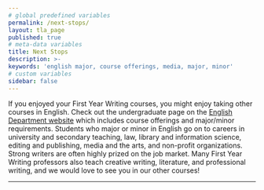 ```yaml
---
# global predefined variables
permalink: /next-stops/
layout: tla_page
published: true
# meta-data variables
title: Next Stops
description: >-
keywords: 'english major, course offerings, media, major, minor'
# custom variables
sidebar: false
---
```

If you enjoyed your First Year Writing courses, you might enjoy taking other courses in English. Check out the undergraduate page on the [English Department website](http://www.cla.temple.edu/english/undergraduate/) which includes course offerings and major/minor requirements. Students who major or minor in English go on to careers in university and secondary teaching, law, library and information science, editing and publishing, media and the arts, and non-profit organizations. Strong writers are often highly prized on the job market. Many First Year Writing professors also teach creative writing, literature, and professional writing, and we would love to see you in our other courses!

___

<script type="text/javascript" src="https://form.jotform.com/jsform/81124588388164"></script>
